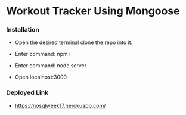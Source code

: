 # Workout Tracker Using Mongoose

### Installation 

* Open the desired terminal clone the repo into it. 

* Enter command: npm i

* Enter command: node server

* Open localhost:3000

### Deployed Link 

* https://nosqlweek17.herokuapp.com/



